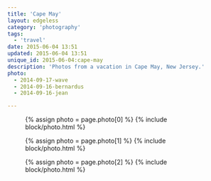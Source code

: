 ```yaml
---
title: 'Cape May'
layout: edgeless
category: 'photography'
tags:
  - 'travel'
date: 2015-06-04 13:51
updated: 2015-06-04 13:51
unique_id: 2015-06-04:cape-may
description: 'Photos from a vacation in Cape May, New Jersey.'
photo:
  - 2014-09-17-wave
  - 2014-09-16-bernardus
  - 2014-09-16-jean

---
```


<figure class="image--wide">
  {% assign photo = page.photo[0] %}
  {% include block/photo.html %}
</figure>

<figure class="image--wide">
  {% assign photo = page.photo[1] %}
  {% include block/photo.html %}
</figure>

<figure class="image--wide">
  {% assign photo = page.photo[2] %}
  {% include block/photo.html %}
</figure>
